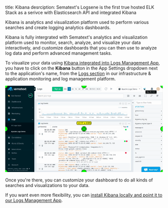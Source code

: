 title: Kibana
desrciption: Sematext's Logsene is the first true hosted ELK Stack as a serivce with Elasticsearch API and integrated Kibana

Kibana is analytics and visualization platform used to perform various searches and create logging analytics dashboards.

Kibana is fully intergrated with Sematext's analytics and visualization platform used to monitor, search, analyze, and visualize your data interactively, and customize dashboards that you can then use to analyze log data and perform advanced management tasks.

To visualize your data using [Kibana integrated into Logs Management App](http://blog.sematext.com/2015/06/11/1-click-elk-stack-hosted-kibana-4/),
you have to click on the **Kibana** button in the App Settings dropdown next to the application's
name, from the [Logs section](https://apps.sematext.com/ui/logs) in our infrastructure & application monitoring and log management platform.

<img alt="Kibana Integration" src="/docs/images/logs/kibana-integration.gif" title="Sematext Logging UI - Kibana Integration">

Once you're there, you can customize your dashboard to do all kinds of
searches and visualizations to your data.

If you want even more flexibility, you can [install Kibana locally and point it to our Logs Management App](faq/#can-i-run-kibana-locally-and-point-it-to-logsene).
